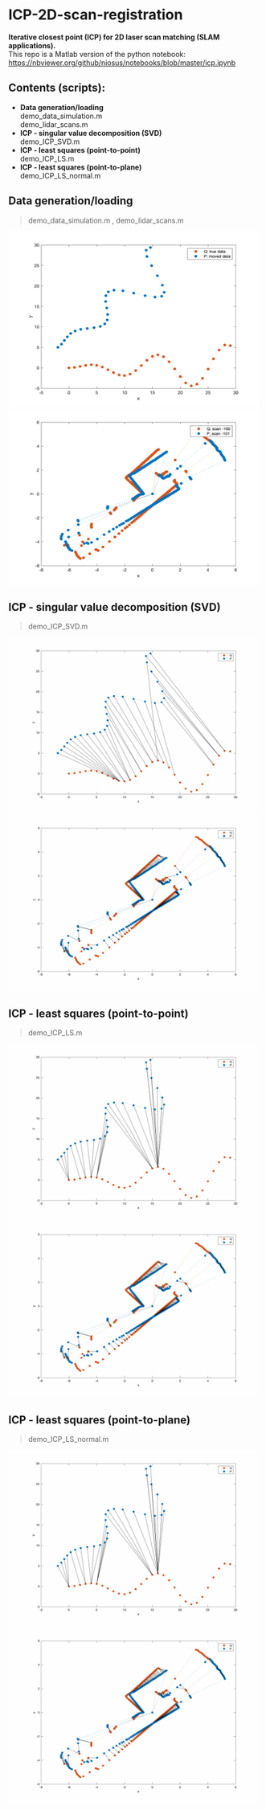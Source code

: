 # ICP-2D-scan-registration
**Iterative closest point (ICP) for 2D laser scan matching (SLAM applications).** \
This repo is a Matlab version of the python notebook: https://nbviewer.org/github/niosus/notebooks/blob/master/icp.ipynb

## Contents (scripts):
- **Data generation/loading**\
demo_data_simulation.m \
demo_lidar_scans.m
- **ICP - singular value decomposition (SVD)**\
demo_ICP_SVD.m
- **ICP - least squares (point-to-point)**\
demo_lCP_LS.m
- **ICP - least squares (point-to-plane)**\
demo_ICP_LS_normal.m

## **Data generation/loading**
> demo_data_simulation.m , demo_lidar_scans.m
<p float="left">
<img src="plots/demo_simulated_data.bmp" width="500" height="350"> 
<img src="plots/demo_lidar_data.bmp" width="500" height="350"> 
</p>

## **ICP - singular value decomposition (SVD)** 
> demo_ICP_SVD.m
<p float="left">
<img src="plots/gifs/correspondences_svd.gif" width="500" height="350"> 
<img src="plots/gifs/correspondences_svd_lidar.gif" width="500" height="350"> 
</p>

## **ICP - least squares (point-to-point)** 
> demo_lCP_LS.m
<p float="left">
<img src="plots/gifs/correspondences_ls.gif" width="500" height="350"> 
<img src="plots/gifs/correspondences_ls_lidar.gif" width="500" height="350"> 
</p>


## **ICP - least squares (point-to-plane)** 
> demo_ICP_LS_normal.m
<p float="left">
<img src="plots/gifs/correspondences_ls_normal.gif" width="500" height="350"> 
<img src="plots/gifs/correspondences_ls_normal_lidar.gif" width="500" height="350"> 
</p>








